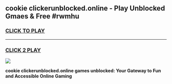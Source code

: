 
## cookie clickerunblocked.online - Play Unblocked Gmaes & Free #rwmhu
<h3>
<a href="https://news.freeplayer.one?title=cookie_clickerunblocked.online&ref=24F">CLICK TO PLAY</a></h3>
<hr>

<h3>
<a href="https://news.freeplayer.one?title=cookie_clickerunblocked.online&ref=24F">CLICK 2 PLAY</a>
  
</h3>

<a href="https://news.freeplayer.one?title=cookie_clickerunblocked.online&ref=24F/"><img src="https://clearcache.store/games.png"></a>


**cookie clickerunblocked.online games unblocked: Your Gateway to Fun and Accessible Online Gaming**
